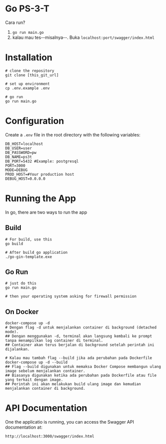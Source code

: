 # Go PS-3-T
Cara run?
1. `go run main.go`
2. kalau mau tes--misalnya--. Buka `localhost:port/swagger/index.html`

# Installation
```
# clone the repository
git clone [this_git_url]

# set up environment
cp .env.example .env

# go run
go run main.go
```

# Configuration
Create a `.env` file in the root directory with the following variables:
```
DB_HOST=localhost
DB_USER=user
DB_PASSWORD=pw
DB_NAME=ps3t
DB_PORT=5432 #Example: postgresql
PORT=3000
MODE=DEBUG
PROD_HOST=#Your production host
DEBUG_HOST=0.0.0.0
```

# Running the App
In go, there are two ways to run the app
## Build
```
# For build, use this
go build

# After build go application
./go-gin-template.exe
```

## Go Run
```
# just do this
go run main.go

# then your operating system asking for firewall permission
```

## On Docker

```
docker-compose up -d
# Dengan flag -d untuk menjalankan container di background (detached mode).
## Dengan menggunakan -d, terminal akan langsung kembali ke prompt tanpa menampilkan log container di terminal.
## Container akan terus berjalan di background setelah perintah ini dijalankan.

# Kalau mau tambah flag --build jika ada perubahan pada Dockerfile
docker-compose up -d --build
## Flag --build digunakan untuk memaksa Docker Compose membangun ulang image sebelum menjalankan container.
## Biasanya digunakan ketika ada perubahan pada Dockerfile atau file yang terkait dengan image.
## Perintah ini akan melakukan build ulang image dan kemudian menjalankan container di background.

```

# API Documentation
One the applicatio is running, you can access the Swagger API documentation at:
```
http://localhost:3000/swagger/index.html
```
